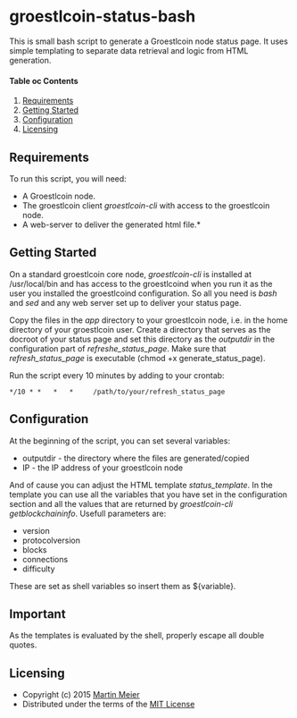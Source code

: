 # groestlcoin-status-bash
This is small bash script to generate a Groestlcoin node status page.
It uses simple templating to separate data retrieval and logic from HTML generation.

#### Table oc Contents

1. [Requirements](#requirements)
2. [Getting Started](#getting-started)
3. [Configuration](#configuration)
4. [Licensing](#licensing)

## Requirements

To run this script, you will need:

* A Groestlcoin node.
* The groestlcoin client _groestlcoin-cli_ with access to the groestlcoin node.
* A web-server to deliver the generated html file.*

## Getting Started

On a standard groestlcoin core node, _groestlcoin-cli_ is installed at /usr/local/bin and has access to the groestlcoind when you run it as the user you installed the groestlcoind configuration.
So all you need is _bash_ and _sed_ and any web server set up to deliver your status page.

Copy the files in the _app_ directory to your groestlcoin node, i.e. in the home directory of your groestlcoin user.
Create a directory that serves as the docroot of your status page and set this directory as the _outputdir_ in the configuration part of _refreshe_status_page_.
Make sure that _refresh_status_page_ is executable (chmod +x generate_status_page).

Run the script every 10 minutes by adding to your crontab:

    */10 * *   *   *     /path/to/your/refresh_status_page

## Configuration

At the beginning of the script, you can set several variables:

* outputdir - the directory where the files are generated/copied
* IP - the IP address of your groestlcoin node

And of cause you can adjust the HTML template _status_template_.
In the template you can use all the variables that you have set in the configuration section and all the values that are returned by _groestlcoin-cli getblockchaininfo_.
Usefull parameters are:

* version
* protocolversion
* blocks
* connections
* difficulty

These are set as shell variables so insert them as ${variable}.

## Important

As the templates is evaluated by the shell, properly escape all double quotes.

## Licensing

* Copyright (c) 2015 [Martin Meier](http://www.edv-beratung-meier.de)
* Distributed under the terms of the [MIT License](LICENSE)
